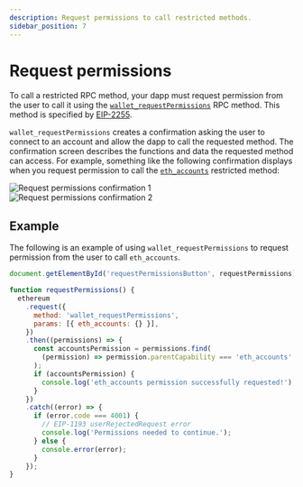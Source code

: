 ```yaml
---
description: Request permissions to call restricted methods.
sidebar_position: 7
---
```


# Request permissions

To call a restricted RPC method, your dapp must request permission from the user to call it using
the [`wallet_requestPermissions`](/wallet/reference/wallet_requestPermissions) RPC method.
This method is specified by [EIP-2255](https://eips.ethereum.org/EIPS/eip-2255).

`wallet_requestPermissions` creates a confirmation asking the user to connect to an account and
allow the dapp to call the requested method.
The confirmation screen describes the functions and data the requested method can access.
For example, something like the following confirmation displays when you request permission to call
the [`eth_accounts`](/wallet/reference/eth_accounts) restricted method:

<div class="row">
    <div class="column">
        <img src={require("../assets/request-permissions.png").default} alt="Request permissions confirmation 1" style={{border: '1px solid black'}} />
    </div>
    <div class="column">
        <img src={require("../assets/request-permissions-2.png").default} alt="Request permissions confirmation 2" style={{border: '1px solid black'}} />
    </div>
</div>

## Example

The following is an example of using `wallet_requestPermissions` to request permission from the user
to call `eth_accounts`.

```javascript
document.getElementById('requestPermissionsButton', requestPermissions);

function requestPermissions() {
  ethereum
    .request({
      method: 'wallet_requestPermissions',
      params: [{ eth_accounts: {} }],
    })
    .then((permissions) => {
      const accountsPermission = permissions.find(
        (permission) => permission.parentCapability === 'eth_accounts'
      );
      if (accountsPermission) {
        console.log('eth_accounts permission successfully requested!');
      }
    })
    .catch((error) => {
      if (error.code === 4001) {
        // EIP-1193 userRejectedRequest error
        console.log('Permissions needed to continue.');
      } else {
        console.error(error);
      }
    });
}
```